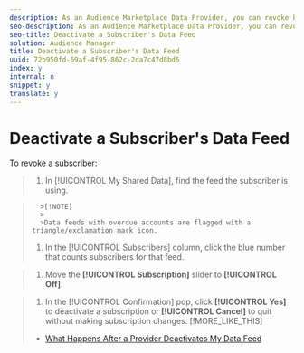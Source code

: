 ```yaml
---
description: As an Audience Marketplace Data Provider, you can revoke buyer access to a subscribed Data Feed. You may want to remove a buyer from a feed for reasons such as late payment / non-payment of fees or if they use trait data improperly.
seo-description: As an Audience Marketplace Data Provider, you can revoke buyer access to a subscribed Data Feed. You may want to remove a buyer from a feed for reasons such as late payment / non-payment of fees or if they use trait data improperly.
seo-title: Deactivate a Subscriber's Data Feed
solution: Audience Manager
title: Deactivate a Subscriber's Data Feed
uuid: 72b950fd-69af-4f95-862c-2da7c47d8bd6
index: y
internal: n
snippet: y
translate: y
---
```


# Deactivate a Subscriber's Data Feed

To revoke a subscriber: 

>1. In [!UICONTROL  My Shared Data], find the feed the subscriber is using.


>       >[!NOTE]
>       >
>       >Data feeds with overdue accounts are flagged with a triangle/exclamation mark icon.
>1. In the [!UICONTROL  Subscribers] column, click the blue number that counts subscribers for that feed.

>1. Move the **[!UICONTROL  Subscription]** slider to **[!UICONTROL  Off]**.

>1. In the [!UICONTROL  Confirmation] pop, click **[!UICONTROL  Yes]** to deactivate a subscription or **[!UICONTROL  Cancel]** to quit without making subscription changes.
>[!MORE_LIKE_THIS]
>
>* [ What Happens After a Provider Deactivates My Data Feed ](marketplace-subscriber-deactivated.md#concept_DE8E36D2B96B484482C317DAD20E7F61)
